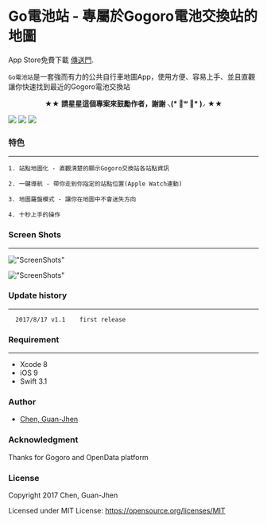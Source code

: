 # Go電池站 - 專屬於Gogoro電池交換站的地圖

App Store免費下載 [傳送門](https://goo.gl/oT9ymK). <p>
`Go電池站`是一套強而有力的公共自行車地圖App，使用方便、容易上手、並且直觀讓你快速找到最近的Gogoro電池交換站
<p align="center" >★★ <b>請星星這個專案來鼓勵作者，謝謝 ⸜(* ॑꒳ ॑* )⸝</b> ★★</p>

<nobr><img src="https://img.shields.io/badge/platform-ios-lightgrey.svg">
<img src="http://img.shields.io/badge/License-MIT-green.svg?style=flat">
<img src="https://img.shields.io/badge/Swift-3.0-orange.svg?style=flat"></nobr>



### 特色
-----------
	1. 站點地圖化 - 直觀清楚的顯示Gogoro交換站各站點資訊
	
	2. 一鍵導航 - 帶你走到你指定的站點位置(Apple Watch連動)
	
	3. 地圖羅盤模式 - 讓你在地圖中不會迷失方向
	
    4. 十秒上手的操作

### Screen Shots
-----------
!["ScreenShots"](https://github.com/TerryCK/GogoroBatteryMap/blob/master/Screenshot/demo.png)

!["ScreenShots"](https://github.com/TerryCK/GogoroBatteryMap/blob/master/Screenshot/demo.gif)


### Update history
-----------
      2017/8/17 v1.1    first release
                       

### Requirement
-----------

- Xcode 8
- iOS 9
- Swift 3.1


### Author
* [Chen, Guan-Jhen](https://goo.gl/USI7g5)

### Acknowledgment
 Thanks for Gogoro and OpenData platform
 
### License

Copyright 2017 Chen, Guan-Jhen

Licensed under MIT License: https://opensource.org/licenses/MIT

